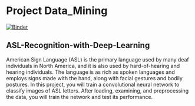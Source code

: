 # Project Data_Mining

[![Binder](https://mybinder.org/badge_logo.svg)](https://mybinder.org/v2/gh/Elagasamel/Project-Data_Mining/main)

## ASL-Recognition-with-Deep-Learning
American Sign Language (ASL) is the primary language used by many deaf individuals in North America, and it is also used by hard-of-hearing and hearing individuals. The language is as rich as spoken languages and employs signs made with the hand, along with facial gestures and bodily postures. In this project, you will train a convolutional neural network to classify images of ASL letters. After loading, examining, and preprocessing the data, you will train the network and test its performance.
 
